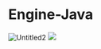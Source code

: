 # Engine-Java
![Untitled2](https://user-images.githubusercontent.com/55319859/210159873-1c7b2354-f81a-4c22-ad53-7897ed92c398.png)
![](https://youtu.be/dHtzCCdwTAw)
